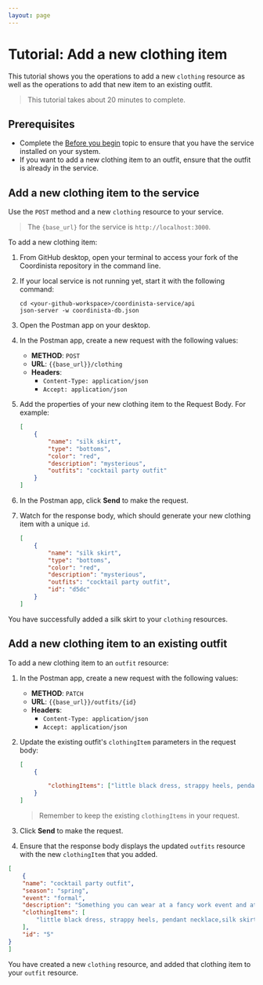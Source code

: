 ```yaml
---
layout: page
---
```


# Tutorial: Add a new clothing item

This tutorial shows you the operations to add a new `clothing` resource as well as the operations to add that new item to an existing outfit.
> This tutorial takes about 20 minutes to complete.

## Prerequisites

* Complete the [Before you begin](before-you-begin.md) topic to ensure that you have the service installed on your system.
* If you want to add a new clothing item to an outfit, ensure that the outfit is already in the service.

## Add a new clothing item to the service

Use the `POST` method and a new `clothing` resource to your service.

> The `{base_url}` for the service is `http://localhost:3000`.

To add a new clothing item:

1. From GitHub desktop, open your terminal to access your fork of the Coordinista repository in the command line.
2. If your local service is not running yet, start it with the following command:

    ```shell
    cd <your-github-workspace>/coordinista-service/api
    json-server -w coordinista-db.json
    ```

3. Open the Postman app on your desktop.
4. In the Postman app, create a new request with the following values:
    * **METHOD**: `POST`
    * **URL**: `{{base_url}}/clothing`
    * **Headers**:
        * `Content-Type: application/json`
        * `Accept: application/json`

5. Add the properties of your new clothing item to the Request Body. For example:

    ```json
    [
        {
            "name": "silk skirt",
            "type": "bottoms",
            "color": "red",
            "description": "mysterious",
            "outfits": "cocktail party outfit"
        }
    ]
    ```

6. In the Postman app, click **Send** to make the request.
7. Watch for the response body, which should generate your new clothing item with a unique `id`.

    ```json
    [
        {
            "name": "silk skirt",
            "type": "bottoms",
            "color": "red",
            "description": "mysterious",
            "outfits": "cocktail party outfit",
            "id": "d5dc"
        }
    ]
    ```

You have successfully added a silk skirt to your `clothing` resources.

## Add a new clothing item to an existing outfit

To add a new clothing item to an `outfit` resource:

1. In the Postman app, create a new request with the following values:
    * **METHOD**: `PATCH`
    * **URL**: `{{base_url}}/outfits/{id}`
    * **Headers**:
        * `Content-Type: application/json`
        * `Accept: application/json`

2. Update the existing outfit's `clothingItem` parameters in the request body:

    ```json
    [
        {

            "clothingItems": ["little black dress, strappy heels, pendant necklace,silk skirt" ]
        }
    ]
    ```

    >Remember to keep the existing `clothingItems` in your request.

3. Click **Send** to make the request.
4. Ensure that the response body displays the updated `outfits` resource with the new `clothingItem` that you added.

```json
[
    {
    "name": "cocktail party outfit",
    "season": "spring",
    "event": "formal",
    "description": "Something you can wear at a fancy work event and at the club.",
    "clothingItems": [
        "little black dress, strappy heels, pendant necklace,silk skirt"
    ],
    "id": "5"
}
]
```

You have created a new `clothing` resource, and added that clothing item to your `outfit` resource.
